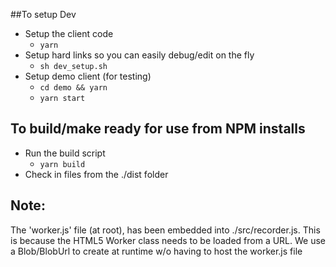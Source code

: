 ##To setup Dev

- Setup the client code
	- `yarn`
- Setup hard links so you can easily debug/edit on the fly
	- `sh dev_setup.sh`
- Setup demo client (for testing)
	- `cd demo && yarn`
	- `yarn start`
	
## To build/make ready for use from NPM installs

- Run the build script
	- `yarn build`
- Check in files from the ./dist folder



## Note:

The 'worker.js' file (at root), has been embedded into ./src/recorder.js. This is because the HTML5 Worker class needs to be loaded from a URL. We use a Blob/BlobUrl to create at runtime w/o having to host the worker.js file